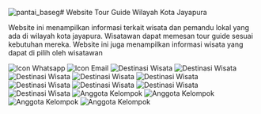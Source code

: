 ![pantai_baseg](https://github.com/user-attachments/assets/3aa7d215-4428-4e98-a840-0c510f38d210)# Website Tour Guide Wilayah Kota Jayapura

Website ini menampilkan informasi terkait wisata dan pemandu lokal yang ada di wilayah kota jayapura. Wisatawan dapat memesan tour guide sesuai kebutuhan mereka. Website ini juga menampilkan informasi wisata yang dapat di pilih oleh wisatawan

![Icon Whatsapp](img/291695_whatsapp_logo_chat_message_bubble_icon.png)
![Icon Email](img/308241_email_icon.png)
![Destinasi Wisata](img/Bukit_Kolang.jpg)
![Destinasi Wisata](img/Cemara_Holtekamp.png)
![Destinasi Wisata](img/Bukit_Tungkuwiri.jpg)
![Destinasi Wisata](img/Jayapura_City.jpg)
![Destinasi Wisata](img/Danau_Emfote.jpg)
![Destinasi Wisata](img/macartur.jpg)
![Destinasi Wisata](img/pantai_baseg.jpg)
![Destinasi Wisata](img/Pantai_Holl.jpg)
![Destinasi Wisata](img/pasir_2.jpg)
![Anggota Kelompok](img/Devi.jpg)
![Anggota Kelompok](img/Dika.jpg)
![Anggota Kelompok](img/Dinda.jpg)
![Anggota Kelompok](img/irsan.jpg)





